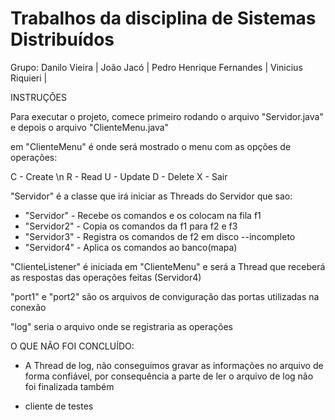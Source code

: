 # Trabalhos da disciplina de Sistemas Distribuídos

Grupo:  Danilo Vieira |
        João Jacó |
        Pedro Henrique Fernandes |
        Vinicius Riquieri |

INSTRUÇÕES

Para executar o projeto, comece primeiro rodando o arquivo "Servidor.java" e depois o
arquivo "ClienteMenu.java"

em "ClienteMenu" é onde será mostrado o menu com as opções de operações:

C - Create \n
R - Read
U - Update
D - Delete
X - Sair

"Servidor" é a classe que irá iniciar as Threads do Servidor que sao:

- "Servidor" - Recebe os comandos e os colocam na fila f1
- "Servidor2" - Copia os comandos da f1 para f2 e f3
- "Servidor3" - Registra os comandos de f2 em disco --incompleto
- "Servidor4" - Aplica os comandos ao banco(mapa)

"ClienteListener" é iniciada em "ClienteMenu" e será a Thread que receberá as respostas
das operações feitas (Servidor4)

"port1" e "port2" são os arquivos de conviguração das portas utilizadas na conexão

"log" seria o arquivo onde se registraria as operações

O QUE NÃO FOI CONCLUÍDO:

- A Thread de log, não conseguimos gravar as informações no arquivo de forma confiável,
  por consequência a parte de ler o arquivo de log não foi finalizada também

- cliente de testes
